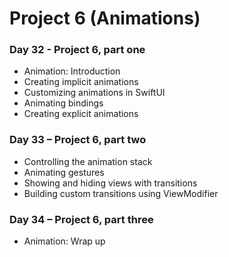 # Project 6 (Animations)

### Day 32 - Project 6, part one

- Animation: Introduction
- Creating implicit animations
- Customizing animations in SwiftUI
- Animating bindings
- Creating explicit animations

### Day 33 – Project 6, part two

- Controlling the animation stack
- Animating gestures
- Showing and hiding views with transitions
- Building custom transitions using ViewModifier

### Day 34 – Project 6, part three

- Animation: Wrap up
